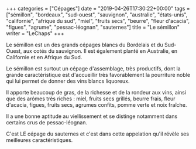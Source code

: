 +++
categories = ["Cépages"]
date = "2019-04-26T17:30:22+00:00"
tags = ["sémillon", "bordeaux", "sud-ouest", "sauvignon", "australie", "états-unis", "californie", "afrique du sud", "miel", "fruits secs", "beurre", "fleur d'acacia", "figues", "agrume", "pessac-léognan", "sauternes"]
title = "Le sémillon"
writer = "LeChaps"
+++

Le sémillon est un des grands cépages blancs du Bordelais et du Sud-Ouest, aux cotés du sauvignon. Il est également planté en Australie, en Californie et en Afrique du Sud.  

Le sémillon est surtout un cépage d'assemblage, très productifs, dont la grande caractéristique est d'accueillir très favorablement la pourriture noble qui lui permet de donner des vins blancs liquoreux.  

Il apporte beaucoup de gras, de la richesse et de la rondeur aux vins, ainsi que des arômes très riches : miel, fruits secs grillés, beurre frais, fleur d'acacia, figues, fruits secs, agrumes confits, pomme verte et noix fraîche.  

Il a une bonne aptitude au viellissement et se distinge notamment dans certains crus de pessac-léognan.  

C'est LE cépage du sauternes et c'est dans cette appelation qu'il révèle ses meilleures caractéristiques.